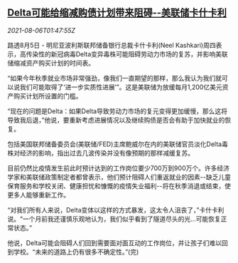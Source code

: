 <!--1628215262000-->
[Delta可能给缩减购债计划带来阻碍--美联储卡什卡利](https://cn.reuters.com/article/usa-fed-kashkari-covid-0806-idCNKBS2F7055)
------

<div><i>2021-08-06T01:47:55Z</i></div><p>路透8月5日 - 明尼亚波利斯联邦储备银行总裁卡什卡利(Neel Kashkari)周四表示，高传染性的新冠病毒Delta变异毒株可能阻碍劳动力市场的复苏，并影响美联储缩减资产购买计划的时间表。</p><p>“如果今年秋季就业市场非常强劲，像我们一直期望的那样，那么我认为我们就可以说我们可能取得了‘进一步实质性进展’”。这是美联储为放缓每月1,200亿美元资产购买计划所设置的门槛。</p><p>“现在的问题是Delta：如果Delta导致劳动力市场的复元变得更加缓慢，那么这将导致我后退，”他说，要重新考虑进展情况以及继续购债是否会有助于加快就业的恢复。</p><p>包括美国联邦储备委员会(美联储/FED)主席鲍威尔在内的美联储官员淡化Delta毒株对经济的影响，指出过去几波传染并没有像预期的那样减缓复苏。</p><p>目前仍然比疫情发生前此时预计达到的工作岗位要少700万到900万个。许多经济学家和美联储政策制定者都曾表示，他们预计阻碍人们重返就业的因素--缺乏儿童保育服务和学校关闭、健康担忧和慷慨的疫情失业福利--将在秋季消退或结束，使更多人能够重新工作。</p><p>“对我们所有人来说，Delta变体以这样的方式暴发，这太令人沮丧了，”卡什卡利说。“一个月前我还谨慎乐观地认为，我们似乎看到了隧道尽头的光...可能恢复正常状态。”</p><p>他说，Delta可能会阻碍人们回到需要面对面互动的工作岗位，并让孩子们难以回到学校。“未来的道路上仍有很多不确定性。”(完)</p>
